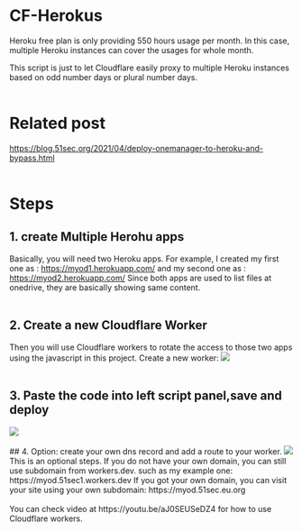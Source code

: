# CF-Herokus

Heroku free plan is only providing 550 hours usage per month. In this case, multiple Heroku instances can cover the usages for whole month.  

This script is just to let Cloudflare easily proxy to multiple Heroku instances based on odd number days or plural number days. 
  <br/>
  <br/>

# Related post

 https://blog.51sec.org/2021/04/deploy-onemanager-to-heroku-and-bypass.html
   <br/>
  <br/>

# Steps

## 1. create Multiple Herohu apps
Basically, you will need two Heroku apps.
For example, I created my first one as : https://myod1.herokuapp.com/
and my second one as : https://myod2.herokuapp.com/
Since both apps are used to list files at onedrive, they are basically showing same content. 
  <br/>
  <br/>

## 2. Create a new Cloudflare Worker
Then you will use Cloudflare workers to rotate the access to those two apps using the javascript in this project. 
Create a new worker:
<img src="https://photos.51sec.org/file/test1-51sec/2021/10/chrome_yzM67uvvxi.png">
  <br/>
  <br/>
## 3. Paste the code into left script panel,save and deploy
<img src="https://photos.51sec.org/file/test1-51sec/2021/10/chrome_VvF2DtfQ4t.png">

  <br/>
  <br/>
## 4. Option: create your own dns record and add a route to your worker.
<img src="https://photos.51sec.org/file/test1-51sec/2021/10/chrome_3gFhRrekzE.png">
This is an optional steps. If you do not have your own domain, you can still use subdomain from workers.dev. such as my example one: https://myod.51sec1.workers.dev
If you got your own domain, you can visit your site using your own subdomain:  https://myod.51sec.eu.org
  <br/>
  <br/>
You can check video at https://youtu.be/aJ0SEUSeDZ4 for how to use Cloudflare workers. 
